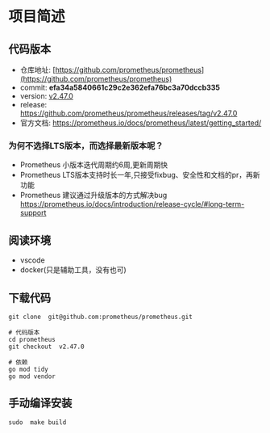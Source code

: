 # 项目简述
## 代码版本
- 仓库地址: [https://github.com/prometheus/prometheus](https://github.com/prometheus/prometheus)
- commit: **efa34a5840661c29c2e362efa76bc3a70dccb335**
- version: [v2.47.0](https://github.com/prometheus/prometheus/commits/v2.47.0)
- release: https://github.com/prometheus/prometheus/releases/tag/v2.47.0
- 官方文档: https://prometheus.io/docs/prometheus/latest/getting_started/  

### 为何不选择LTS版本，而选择最新版本呢？
- Prometheus 小版本迭代周期约6周,更新周期快
- Prometheus LTS版本支持时长一年,只接受fixbug、安全性和文档的pr，再新功能
- Prometheus 建议通过升级版本的方式解决bug  https://prometheus.io/docs/introduction/release-cycle/#long-term-support

## 阅读环境
- vscode 
- docker(只是辅助工具，没有也可)


##  下载代码
```
git clone  git@github.com:prometheus/prometheus.git

# 代码版本
cd prometheus
git checkout  v2.47.0

# 依赖
go mod tidy
go mod vendor

```

## 手动编译安装
```
sudo  make build 
```
